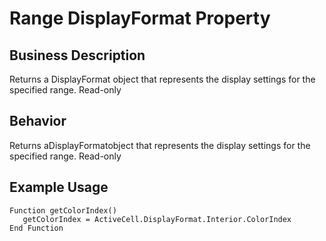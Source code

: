 # Range DisplayFormat Property

## Business Description
Returns a DisplayFormat object that represents the display settings for the specified range. Read-only

## Behavior
Returns aDisplayFormatobject that represents the display settings for the specified range. Read-only

## Example Usage
```vba
Function getColorIndex()
   getColorIndex = ActiveCell.DisplayFormat.Interior.ColorIndex
End Function
```